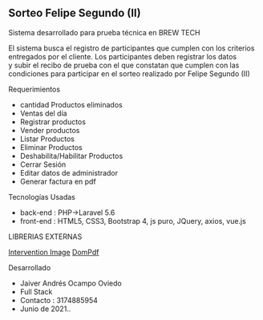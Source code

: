## Sorteo Felipe Segundo (II)


Sistema desarrollado para prueba técnica en BREW TECH

El sistema busca el registro de participantes que cumplen con los criterios entregados por el cliente. Los participantes deben registrar los datos  
y subir el recibo de prueba con el que constatan que cumplen con las condiciones para participar en el sorteo realizado por Felipe Segundo (II)

Requerimientos

* cantidad Productos eliminados
* Ventas del día
* Registrar productos
* Vender productos
* Listar Productos
* Eliminar Productos
* Deshabilita/Habilitar Productos
* Cerrar Sesión
* Editar datos de administrador
* Generar factura en pdf


Tecnologías Usadas
* back-end  : PHP->Laravel 5.6
* front-end : HTML5, CSS3, Bootstrap 4, js puro, JQuery, axios, vue.js


LIBRERIAS EXTERNAS
<p align="left">
<a href="https://github.com/Intervention/image#:~:text=Intervention%20Image%20is%20a%20PHP,Facades%20for%20easy%20Laravel%20integration.">Intervention Image</a>
<a href="https://github.com/barryvdh/laravel-dompdf">DomPdf</a>


</p>


Desarrollado
* Jaiver Andrés Ocampo Oviedo
* Full Stack
* Contacto : 3174885954
* Junio de 2021..

